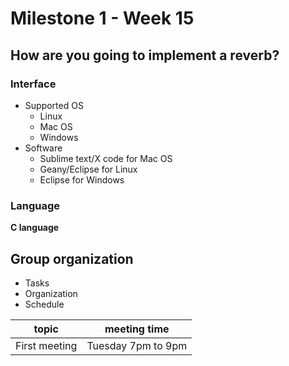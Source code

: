 # Milestone 1 - Week 15

## How are you going to implement a reverb?

### Interface
* Supported OS
    * Linux
    * Mac OS
    * Windows
* Software
    * Sublime text/X code for Mac OS
    * Geany/Eclipse for Linux
    * Eclipse for Windows

### Language
**C language**

## Group organization
* Tasks
* Organization
* Schedule

topic | meeting time
------|-------------
First meeting | Tuesday 7pm to 9pm
